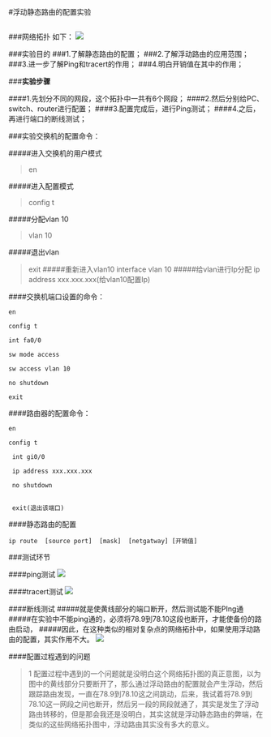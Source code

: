 #浮动静态路由的配置实验
##
###网络拓扑 如下：
![](http://i.imgur.com/57xVZ6g.png)




###实验目的
###1.了解静态路由的配置；
###2.了解浮动路由的应用范围；
###3.进一步了解Ping和tracert的作用；
###4.明白开销值在其中的作用；



###**实验步骤**

####1.先划分不同的网段，这个拓扑中一共有6个网段；
####2.然后分别给PC、switch、router进行配置；
####3.配置完成后，进行Ping测试；
####4.之后，再进行端口的断线测试；



###实验交换机的配置命令：

#####进入交换机的用户模式
>en

#####进入配置模式
>config t

#####分配vlan 10
>vlan 10

#####退出vlan 
>exit 
#####重新进入vlan10
>interface vlan 10
#####给vlan进行Ip分配
>ip address xxx.xxx.xxx(给vlan10配置Ip)

####交换机端口设置的命令：

    en

    config t 

    int fa0/0

    sw mode access 

    sw access vlan 10

    no shutdown

    exit


####路由器的配置命令：

    en

    config t

     int gi0/0

     ip address xxx.xxx.xxx

     no shutdown


     exit(退出该端口)


    


####静态路由的配置


    ip route  [source port]  [mask]  [netgatway] [开销值]


###测试环节



####ping测试
![](http://i.imgur.com/O3oxScH.png)


####tracert测试
![](http://i.imgur.com/gBZ92Qv.png)

####断线测试
#####就是使黄线部分的端口断开，然后测试能不能PIng通
#####在实验中不能ping通的，必须将78.9到78.10这段也断开，才能使备份的路由启动，
#####因此，在这种类似的相对复杂点的网络拓扑中，如果使用浮动路由的配置，其实作用不大。
![](http://i.imgur.com/zmRkv4S.png)


####配置过程遇到的问题


>1  配置过程中遇到的一个问题就是没明白这个网络拓扑图的真正意图，以为图中的黄线部分只要断开了，那么通过浮动路由的配置就会产生浮动，然后跟踪路由发现，一直在78.9到78.10这之间跳动，后来，我试着将78.9到78.10这一网段之间也断开，然后另一段的网段就通了，其实是发生了浮动路由转移的，但是那会我还是没明白，其实这就是浮动静态路由的弊端，在类似的这些网络拓扑图中，浮动路由其实没有多大的意义。
